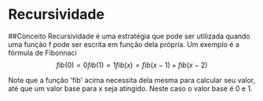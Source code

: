 <script src='https://cdnjs.cloudflare.com/ajax/libs/mathjax/2.7.5/MathJax.js?config=TeX-MML-AM_CHTML' async></script>
# Recursividade

##Conceito
Recursividade é uma estratégia que pode ser utilizada quando uma função f pode ser escrita em função dela própria.
Um exemplo é a fórmula de Fibonnaci
$$
	fib(0) = 0
	fib(1) = 1
	fib(x) = fib(x-1) + fib(x-2)
$$

Note que a função 'fib' acima necessita dela mesma para calcular seu valor, até que um valor base para x seja atingido.
Neste caso o valor base é 0 e 1.
